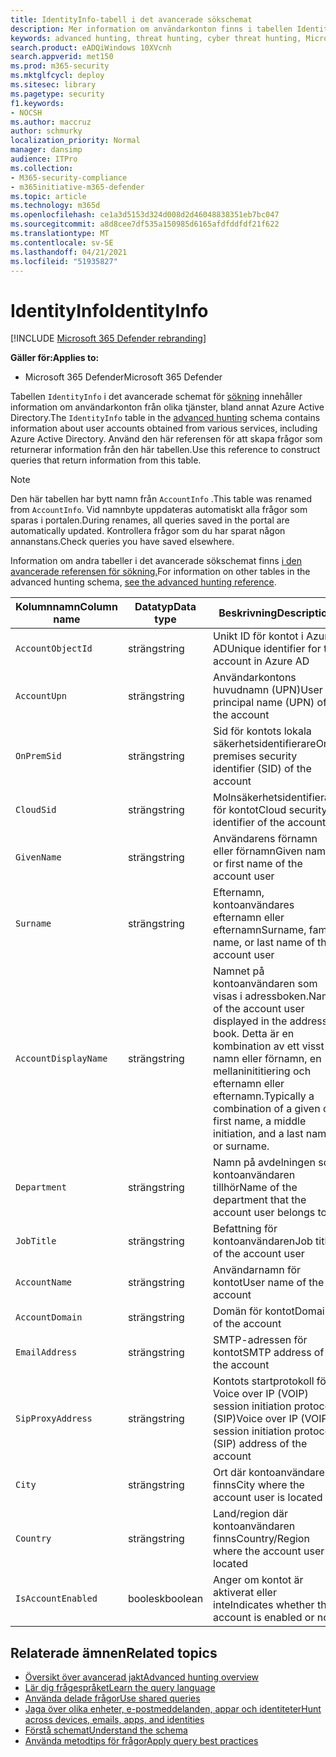 ```yaml
---
title: IdentityInfo-tabell i det avancerade sökschemat
description: Mer information om användarkonton finns i tabellen IdentityInfo i det avancerade sökschemat
keywords: advanced hunting, threat hunting, cyber threat hunting, Microsoft 365 Defender, microsoft 365, m365, search, query, telemetry, schema reference, kusto, table, column, data type, description, AccountInfo, IdentityInfo, account
search.product: eADQiWindows 10XVcnh
search.appverid: met150
ms.prod: m365-security
ms.mktglfcycl: deploy
ms.sitesec: library
ms.pagetype: security
f1.keywords:
- NOCSH
ms.author: maccruz
author: schmurky
localization_priority: Normal
manager: dansimp
audience: ITPro
ms.collection:
- M365-security-compliance
- m365initiative-m365-defender
ms.topic: article
ms.technology: m365d
ms.openlocfilehash: ce1a3d5153d324d008d2d46048838351eb7bc047
ms.sourcegitcommit: a8d8cee7df535a150985d6165afdfddfdf21f622
ms.translationtype: MT
ms.contentlocale: sv-SE
ms.lasthandoff: 04/21/2021
ms.locfileid: "51935827"
---
```

# <a name="identityinfo"></a><span data-ttu-id="a3c4c-104">IdentityInfo</span><span class="sxs-lookup"><span data-stu-id="a3c4c-104">IdentityInfo</span></span>

[!INCLUDE [Microsoft 365 Defender rebranding](../includes/microsoft-defender.md)]


<span data-ttu-id="a3c4c-105">**Gäller för:**</span><span class="sxs-lookup"><span data-stu-id="a3c4c-105">**Applies to:**</span></span>
- <span data-ttu-id="a3c4c-106">Microsoft 365 Defender</span><span class="sxs-lookup"><span data-stu-id="a3c4c-106">Microsoft 365 Defender</span></span>

<span data-ttu-id="a3c4c-107">Tabellen `IdentityInfo` i det avancerade schemat för [sökning](advanced-hunting-overview.md) innehåller information om användarkonton från olika tjänster, bland annat Azure Active Directory.</span><span class="sxs-lookup"><span data-stu-id="a3c4c-107">The `IdentityInfo` table in the [advanced hunting](advanced-hunting-overview.md) schema contains information about user accounts obtained from various services, including Azure Active Directory.</span></span> <span data-ttu-id="a3c4c-108">Använd den här referensen för att skapa frågor som returnerar information från den här tabellen.</span><span class="sxs-lookup"><span data-stu-id="a3c4c-108">Use this reference to construct queries that return information from this table.</span></span>

>[!NOTE]
><span data-ttu-id="a3c4c-109">Den här tabellen har bytt namn från `AccountInfo` .</span><span class="sxs-lookup"><span data-stu-id="a3c4c-109">This table was renamed from `AccountInfo`.</span></span> <span data-ttu-id="a3c4c-110">Vid namnbyte uppdateras automatiskt alla frågor som sparas i portalen.</span><span class="sxs-lookup"><span data-stu-id="a3c4c-110">During renames, all queries saved in the portal are automatically updated.</span></span> <span data-ttu-id="a3c4c-111">Kontrollera frågor som du har sparat någon annanstans.</span><span class="sxs-lookup"><span data-stu-id="a3c4c-111">Check queries you have saved elsewhere.</span></span>

<span data-ttu-id="a3c4c-112">Information om andra tabeller i det avancerade sökschemat finns [i den avancerade referensen för sökning.](advanced-hunting-schema-tables.md)</span><span class="sxs-lookup"><span data-stu-id="a3c4c-112">For information on other tables in the advanced hunting schema, [see the advanced hunting reference](advanced-hunting-schema-tables.md).</span></span>

| <span data-ttu-id="a3c4c-113">Kolumnnamn</span><span class="sxs-lookup"><span data-stu-id="a3c4c-113">Column name</span></span> | <span data-ttu-id="a3c4c-114">Datatyp</span><span class="sxs-lookup"><span data-stu-id="a3c4c-114">Data type</span></span> | <span data-ttu-id="a3c4c-115">Beskrivning</span><span class="sxs-lookup"><span data-stu-id="a3c4c-115">Description</span></span> |
|-------------|-----------|-------------|
| `AccountObjectId` | <span data-ttu-id="a3c4c-116">sträng</span><span class="sxs-lookup"><span data-stu-id="a3c4c-116">string</span></span> | <span data-ttu-id="a3c4c-117">Unikt ID för kontot i Azure AD</span><span class="sxs-lookup"><span data-stu-id="a3c4c-117">Unique identifier for the account in Azure AD</span></span> |
| `AccountUpn` | <span data-ttu-id="a3c4c-118">sträng</span><span class="sxs-lookup"><span data-stu-id="a3c4c-118">string</span></span> | <span data-ttu-id="a3c4c-119">Användarkontons huvudnamn (UPN)</span><span class="sxs-lookup"><span data-stu-id="a3c4c-119">User principal name (UPN) of the account</span></span> |
| `OnPremSid` | <span data-ttu-id="a3c4c-120">sträng</span><span class="sxs-lookup"><span data-stu-id="a3c4c-120">string</span></span> | <span data-ttu-id="a3c4c-121">Sid för kontots lokala säkerhetsidentifierare</span><span class="sxs-lookup"><span data-stu-id="a3c4c-121">On-premises security identifier (SID) of the account</span></span> |
| `CloudSid` | <span data-ttu-id="a3c4c-122">sträng</span><span class="sxs-lookup"><span data-stu-id="a3c4c-122">string</span></span> | <span data-ttu-id="a3c4c-123">Molnsäkerhetsidentifierare för kontot</span><span class="sxs-lookup"><span data-stu-id="a3c4c-123">Cloud security identifier of the account</span></span> |
| `GivenName` | <span data-ttu-id="a3c4c-124">sträng</span><span class="sxs-lookup"><span data-stu-id="a3c4c-124">string</span></span> | <span data-ttu-id="a3c4c-125">Användarens förnamn eller förnamn</span><span class="sxs-lookup"><span data-stu-id="a3c4c-125">Given name or first name of the account user</span></span> |
| `Surname` | <span data-ttu-id="a3c4c-126">sträng</span><span class="sxs-lookup"><span data-stu-id="a3c4c-126">string</span></span> | <span data-ttu-id="a3c4c-127">Efternamn, kontoanvändares efternamn eller efternamn</span><span class="sxs-lookup"><span data-stu-id="a3c4c-127">Surname, family name, or last name of the account user</span></span> |
| `AccountDisplayName` | <span data-ttu-id="a3c4c-128">sträng</span><span class="sxs-lookup"><span data-stu-id="a3c4c-128">string</span></span> | <span data-ttu-id="a3c4c-129">Namnet på kontoanvändaren som visas i adressboken.</span><span class="sxs-lookup"><span data-stu-id="a3c4c-129">Name of the account user displayed in the address book.</span></span> <span data-ttu-id="a3c4c-130">Detta är en kombination av ett visst namn eller förnamn, en mellaninititiering och efternamn eller efternamn.</span><span class="sxs-lookup"><span data-stu-id="a3c4c-130">Typically a combination of a given or first name, a middle initiation, and a last name or surname.</span></span> |
| `Department` | <span data-ttu-id="a3c4c-131">sträng</span><span class="sxs-lookup"><span data-stu-id="a3c4c-131">string</span></span> | <span data-ttu-id="a3c4c-132">Namn på avdelningen som kontoanvändaren tillhör</span><span class="sxs-lookup"><span data-stu-id="a3c4c-132">Name of the department that the account user belongs to</span></span> |
| `JobTitle` | <span data-ttu-id="a3c4c-133">sträng</span><span class="sxs-lookup"><span data-stu-id="a3c4c-133">string</span></span> | <span data-ttu-id="a3c4c-134">Befattning för kontoanvändaren</span><span class="sxs-lookup"><span data-stu-id="a3c4c-134">Job title of the account user</span></span> |
| `AccountName` | <span data-ttu-id="a3c4c-135">sträng</span><span class="sxs-lookup"><span data-stu-id="a3c4c-135">string</span></span> | <span data-ttu-id="a3c4c-136">Användarnamn för kontot</span><span class="sxs-lookup"><span data-stu-id="a3c4c-136">User name of the account</span></span> |
| `AccountDomain` | <span data-ttu-id="a3c4c-137">sträng</span><span class="sxs-lookup"><span data-stu-id="a3c4c-137">string</span></span> | <span data-ttu-id="a3c4c-138">Domän för kontot</span><span class="sxs-lookup"><span data-stu-id="a3c4c-138">Domain of the account</span></span> |
| `EmailAddress` | <span data-ttu-id="a3c4c-139">sträng</span><span class="sxs-lookup"><span data-stu-id="a3c4c-139">string</span></span> | <span data-ttu-id="a3c4c-140">SMTP-adressen för kontot</span><span class="sxs-lookup"><span data-stu-id="a3c4c-140">SMTP address of the account</span></span> |
| `SipProxyAddress` | <span data-ttu-id="a3c4c-141">sträng</span><span class="sxs-lookup"><span data-stu-id="a3c4c-141">string</span></span> | <span data-ttu-id="a3c4c-142">Kontots startprotokoll för Voice over IP (VOIP) session initiation protocol (SIP)</span><span class="sxs-lookup"><span data-stu-id="a3c4c-142">Voice over IP (VOIP) session initiation protocol (SIP) address of the account</span></span> |
| `City` | <span data-ttu-id="a3c4c-143">sträng</span><span class="sxs-lookup"><span data-stu-id="a3c4c-143">string</span></span> | <span data-ttu-id="a3c4c-144">Ort där kontoanvändaren finns</span><span class="sxs-lookup"><span data-stu-id="a3c4c-144">City where the account user is located</span></span> |
| `Country` | <span data-ttu-id="a3c4c-145">sträng</span><span class="sxs-lookup"><span data-stu-id="a3c4c-145">string</span></span> | <span data-ttu-id="a3c4c-146">Land/region där kontoanvändaren finns</span><span class="sxs-lookup"><span data-stu-id="a3c4c-146">Country/Region where the account user is located</span></span> |
| `IsAccountEnabled` | <span data-ttu-id="a3c4c-147">boolesk</span><span class="sxs-lookup"><span data-stu-id="a3c4c-147">boolean</span></span> | <span data-ttu-id="a3c4c-148">Anger om kontot är aktiverat eller inte</span><span class="sxs-lookup"><span data-stu-id="a3c4c-148">Indicates whether the account is enabled or not</span></span> |

## <a name="related-topics"></a><span data-ttu-id="a3c4c-149">Relaterade ämnen</span><span class="sxs-lookup"><span data-stu-id="a3c4c-149">Related topics</span></span>
- [<span data-ttu-id="a3c4c-150">Översikt över avancerad jakt</span><span class="sxs-lookup"><span data-stu-id="a3c4c-150">Advanced hunting overview</span></span>](advanced-hunting-overview.md)
- [<span data-ttu-id="a3c4c-151">Lär dig frågespråket</span><span class="sxs-lookup"><span data-stu-id="a3c4c-151">Learn the query language</span></span>](advanced-hunting-query-language.md)
- [<span data-ttu-id="a3c4c-152">Använda delade frågor</span><span class="sxs-lookup"><span data-stu-id="a3c4c-152">Use shared queries</span></span>](advanced-hunting-shared-queries.md)
- [<span data-ttu-id="a3c4c-153">Jaga över olika enheter, e-postmeddelanden, appar och identiteter</span><span class="sxs-lookup"><span data-stu-id="a3c4c-153">Hunt across devices, emails, apps, and identities</span></span>](advanced-hunting-query-emails-devices.md)
- [<span data-ttu-id="a3c4c-154">Förstå schemat</span><span class="sxs-lookup"><span data-stu-id="a3c4c-154">Understand the schema</span></span>](advanced-hunting-schema-tables.md)
- [<span data-ttu-id="a3c4c-155">Använda metodtips för frågor</span><span class="sxs-lookup"><span data-stu-id="a3c4c-155">Apply query best practices</span></span>](advanced-hunting-best-practices.md)
